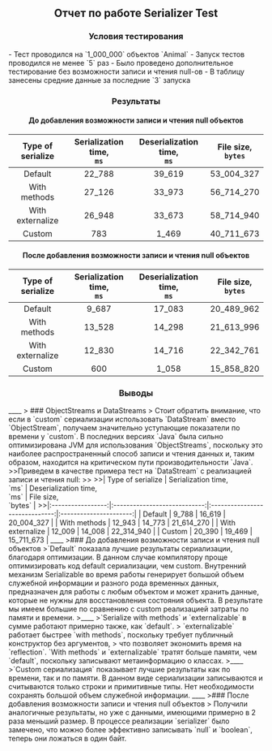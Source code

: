 <h2 align="center">Отчет по работе Serializer Test</h2>

<h3 align="center">Условия тестирования</h3>
- Тест проводился на `1_000_000` объектов `Animal`
- Запуск тестов проводился не менее `5` раз
- Было проведено дополнительное тестирование без возможности записи и чтения null-ов
- В таблицу занесены средние 
данные за последние `3` запуска

<h3 align="center">Результаты</h3>
<h4 align="center">До добавления возможности записи и чтения null объектов</h4>

| Type of serialize | Serialization time,<br/>`ms` | Deserialization time,<br/>`ms` | File size,<br/>`bytes` |
|:-----------------:|:----------------------------:|:------------------------------:|:----------------------:|
|      Default      |            22_788            |             39_619             |       53_004_327       |
|   With methods    |            27_126            |             33_973             |       56_714_270       |
| With externalize  |            26_948            |             33_673             |       58_714_940       |
|      Custom       |             783              |             1_469              |       40_711_673       |

<h4 align="center">После добавления возможности записи и чтения null объектов</h4>

| Type of serialize | Serialization time,<br/>`ms` | Deserialization time,<br/>`ms` | File size,<br/>`bytes` |
|:-----------------:|:----------------------------:|:------------------------------:|:----------------------:|
|      Default      |            9_687             |             17_083             |       20_489_962       |
|   With methods    |            13_528            |             14_298             |       21_613_996       |
| With externalize  |            12_830            |             14_716             |       22_342_761       |
|      Custom       |             600              |             1_058              |       15_858_820       |

<h3 align="center">Выводы</h3>
____
> ### ObjectStreams и DataStreams
> Стоит обратить внимание, что если в `custom` сериализации использовать 
`DataStream` вместо `ObjectStream`, получаем значительно уступающие
показатели по времени у `custom`. В последних версиях `Java` была сильно 
оптимизирована JVM для использования `ObjectStreams`, поскольку
это наиболее распространенный способ записи и чтения данных и, таким
образом, находится на критическом пути производительности `Java`. 
>>Приведем в качестве примера тест на `DataStream` с реализацией записи и чтения null:
>>
>>| Type of serialize | Serialization time,<br/>`ms` | Deserialization time,<br/>`ms` | File size,<br/>`bytes` |
>>|:-----------------:|:----------------------------:|:------------------------------:|:----------------------:|
|      Default      |            9_788             |             16_619             |       20_004_327       |
|   With methods    |            12_943            |             14_773             |       21_614_270       |
| With externalize  |            12_009            |             14_008             |       22_314_940       |
|      Custom       |            20_390            |             19_469             |       15_711_673       |
____
>### До добавления возможности записи и чтения null объектов
>`Default` показала лучшие результаты сериализации, благодаря оптимизации. В данном 
случае компилятору проще оптимизировать код default сериализации, чем custom.
Внутренний механизм Serializable во время работы генерирует большой объем служебной информации и разного рода
временных данных, предназначен для работы с любым объектом и может хранить данные,
которые не нужны для восстановления состояния объекта. В результате мы имеем большие по
сравнению с custom реализацией затраты по памяти и времени.
>____
>`Serialize with methods` и `externalizable` в сумме работают примерно также, как `default`. 
> `externalizable` работает быстрее `with methods`, поскольку требует публичный конструктор без аргументов, 
> что позволяет экономить время на `reflection`. `With methods` и `externalizable` тратят 
больше памяти, чем `default`, поскольку записывают метаинформацию о классах. 
>____
>`Custom сериализация` показывает лучшие результаты как по времени, так и по памяти. 
В данном виде сериализации записываются и считываются только строки и примитивные типы. Нет необходимости
сохранять большой объем служебной информации.
____
>### После добавления возможности записи и чтения null объектов
> Получили аналогичные результаты, но уже с данными, имеющими примерно в 2 раза меньший размер. 
В процессе реализации `serializer` было замечено, что можно более эффективно 
записывать `null` и `boolean`, теперь они ложаться в один байт. 
